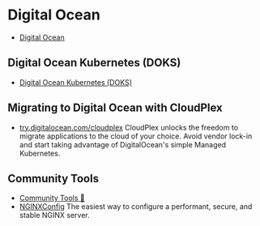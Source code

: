 # Digital Ocean
- [Digital Ocean](https://www.digitalocean.com/)

## Digital Ocean Kubernetes (DOKS)
- [Digital Ocean Kubernetes (DOKS)](https://www.digitalocean.com/products/kubernetes/)

## Migrating to Digital Ocean with CloudPlex
- [try.digitalocean.com/cloudplex](https://try.digitalocean.com/cloudplex/) CloudPlex unlocks the freedom to migrate applications to the cloud of your choice. Avoid vendor lock-in and start taking advantage of DigitalOcean's simple Managed Kubernetes. 

## Community Tools
- [Community Tools 🌟](https://www.digitalocean.com/community/tools)
- [NGINXConfig](https://www.digitalocean.com/community/tools/nginx) The easiest way to configure a performant, secure, and stable NGINX server.